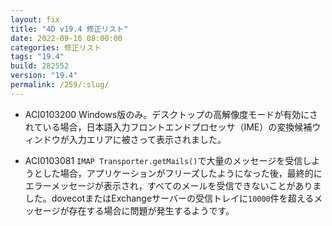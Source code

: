 ```yaml
---
layout: fix
title: "4D v19.4 修正リスト"
date: 2022-09-16 08:00:00
categories: 修正リスト
tags: "19.4"
build: 282552
version: "19.4"
permalink: /259/:slug/
---
```


* ACI0103200 Windows版のみ。デスクトップの高解像度モードが有効にされている場合，日本語入力フロントエンドプロセッサ（IME）の変換候補ウィンドウが入力エリアに被さって表示されました。

* ACI0103081 `IMAP Transporter.getMails()`で大量のメッセージを受信しようとした場合，アプリケーションがフリーズしたようになった後，最終的にエラーメッセージが表示され，すべてのメールを受信できないことがありました。dovecotまたはExchangeサーバーの受信トレイに`10000`件を超えるメッセージが存在する場合に問題が発生するようです。
